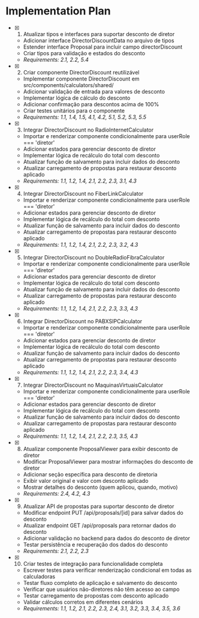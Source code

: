 # Implementation Plan

- [x] 1. Atualizar tipos e interfaces para suportar desconto de diretor
  - Adicionar interface DirectorDiscountData no arquivo de tipos
  - Estender interface Proposal para incluir campo directorDiscount
  - Criar tipos para validação e estados do desconto
  - _Requirements: 2.1, 2.2, 5.4_

- [x] 2. Criar componente DirectorDiscount reutilizável
  - Implementar componente DirectorDiscount em src/components/calculators/shared/
  - Adicionar validação de entrada para valores de desconto
  - Implementar lógica de cálculo do desconto
  - Adicionar confirmação para descontos acima de 100%
  - Criar testes unitários para o componente
  - _Requirements: 1.1, 1.4, 1.5, 4.1, 4.2, 5.1, 5.2, 5.3, 5.5_

- [x] 3. Integrar DirectorDiscount no RadioInternetCalculator
  - Importar e renderizar componente condicionalmente para userRole === 'diretor'
  - Adicionar estados para gerenciar desconto de diretor
  - Implementar lógica de recálculo do total com desconto
  - Atualizar função de salvamento para incluir dados do desconto
  - Atualizar carregamento de propostas para restaurar desconto aplicado
  - _Requirements: 1.1, 1.2, 1.4, 2.1, 2.2, 2.3, 3.1, 4.3_

- [x] 4. Integrar DirectorDiscount no FiberLinkCalculator
  - Importar e renderizar componente condicionalmente para userRole === 'diretor'
  - Adicionar estados para gerenciar desconto de diretor
  - Implementar lógica de recálculo do total com desconto
  - Atualizar função de salvamento para incluir dados do desconto
  - Atualizar carregamento de propostas para restaurar desconto aplicado
  - _Requirements: 1.1, 1.2, 1.4, 2.1, 2.2, 2.3, 3.2, 4.3_

- [x] 5. Integrar DirectorDiscount no DoubleRadioFibraCalculator
  - Importar e renderizar componente condicionalmente para userRole === 'diretor'
  - Adicionar estados para gerenciar desconto de diretor
  - Implementar lógica de recálculo do total com desconto
  - Atualizar função de salvamento para incluir dados do desconto
  - Atualizar carregamento de propostas para restaurar desconto aplicado
  - _Requirements: 1.1, 1.2, 1.4, 2.1, 2.2, 2.3, 3.3, 4.3_

- [x] 6. Integrar DirectorDiscount no PABXSIPCalculator
  - Importar e renderizar componente condicionalmente para userRole === 'diretor'
  - Adicionar estados para gerenciar desconto de diretor
  - Implementar lógica de recálculo do total com desconto
  - Atualizar função de salvamento para incluir dados do desconto
  - Atualizar carregamento de propostas para restaurar desconto aplicado
  - _Requirements: 1.1, 1.2, 1.4, 2.1, 2.2, 2.3, 3.4, 4.3_

- [x] 7. Integrar DirectorDiscount no MaquinasVirtuaisCalculator
  - Importar e renderizar componente condicionalmente para userRole === 'diretor'
  - Adicionar estados para gerenciar desconto de diretor
  - Implementar lógica de recálculo do total com desconto
  - Atualizar função de salvamento para incluir dados do desconto
  - Atualizar carregamento de propostas para restaurar desconto aplicado
  - _Requirements: 1.1, 1.2, 1.4, 2.1, 2.2, 2.3, 3.5, 4.3_

- [x] 8. Atualizar componente ProposalViewer para exibir desconto de diretor
  - Modificar ProposalViewer para mostrar informações do desconto de diretor
  - Adicionar seção específica para desconto de diretoria
  - Exibir valor original e valor com desconto aplicado
  - Mostrar detalhes do desconto (quem aplicou, quando, motivo)
  - _Requirements: 2.4, 4.2, 4.3_

- [x] 9. Atualizar API de propostas para suportar desconto de diretor
  - Modificar endpoint PUT /api/proposals/[id] para salvar dados do desconto
  - Atualizar endpoint GET /api/proposals para retornar dados do desconto
  - Adicionar validação no backend para dados do desconto de diretor
  - Testar persistência e recuperação dos dados do desconto
  - _Requirements: 2.1, 2.2, 2.3_

- [x] 10. Criar testes de integração para funcionalidade completa
  - Escrever testes para verificar renderização condicional em todas as calculadoras
  - Testar fluxo completo de aplicação e salvamento do desconto
  - Verificar que usuários não-diretores não têm acesso ao campo
  - Testar carregamento de propostas com desconto aplicado
  - Validar cálculos corretos em diferentes cenários
  - _Requirements: 1.1, 1.2, 2.1, 2.2, 2.3, 2.4, 3.1, 3.2, 3.3, 3.4, 3.5, 3.6_